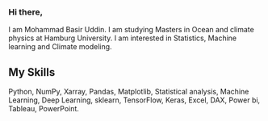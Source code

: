 ### Hi there, 

I am Mohammad Basir Uddin. I am studying Masters in Ocean and climate physics at Hamburg University. I am interested in Statistics, Machine learning and Climate modeling.

## My Skills
Python, NumPy, Xarray, Pandas, Matplotlib, Statistical analysis, Machine Learning, Deep Learning, sklearn, TensorFlow, Keras, Excel, DAX, Power bi, Tableau, PowerPoint.
